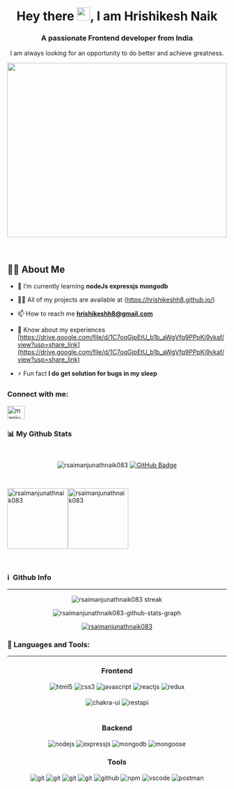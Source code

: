
<h1 align="center">Hey there <img src="https://raw.githubusercontent.com/MartinHeinz/MartinHeinz/master/wave.gif" width="30px">, I am Hrishikesh Naik </h1>
<h3 align="center">A passionate Frontend developer from India</h3>
<p align="center">I am always looking for an opportunity to do better and achieve greatness. </p>

<p align="center">
  <img width='100%' height='400vh' display="block" object-fit"cover" opacity=1 src='https://www.syncfusion.com/blogs/wp-content/uploads/2020/07/Top-6-Front-End-Web-Development-Tools-to-Increase-Your-Productivity-in-2020-1.jpg'/>
</p>
</br>

## 🙋‍♂️ About Me

- 🌱 I’m currently learning **nodeJs expressjs mongodb**

- 👨‍💻 All of my projects are available at (https://hrishikeshh8.github.io/)

- 📫 How to reach me **hrishikeshh8@gmail.com**

- 📄 Know about my experiences [https://drive.google.com/file/d/1C7oqGjpEtU_b1b_aWgVfq9PPpKi9vkaf/view?usp=share_link](https://drive.google.com/file/d/1C7oqGjpEtU_b1b_aWgVfq9PPpKi9vkaf/view?usp=share_link)

- ⚡ Fun fact **I do get solution for bugs in my sleep**

<h3 align="left">Connect with me:</h3>
<p align="left">
<a href="https://www.linkedin.com/in/rsaimanjunathnaik/" target="blank"><img align="center" src="https://raw.githubusercontent.com/rahuldkjain/github-profile-readme-generator/master/src/images/icons/Social/linked-in-alt.svg" alt="manjunathnaik" height="30" width="40" /></a>
</p>

<h3 align="left"> 📊 My Github Stats</h3>
<br/>
<p align="center"> 
  <img src="https://komarev.com/ghpvc/?username=rsaimanjunathnaik083&label=Profile%20views&color=0e75b6&style=flat" alt="rsaimanjunathnaik083" />
  <a href="https://github.com/rsaimanjunathnaik083?tab=followers">
    <img src="https://img.shields.io/github/followers/rsaimanjunathnaik083?label=Followers&style=social" alt="GitHub Badge">
  </a>
</p>
<br/>
  

<p>
<img align="center" src="https://github-readme-stats.vercel.app/api?username=rsaimanjunathnaik083&bg_color=0D1117&color=2196f3&count_private=true&show_icons=true&include_all_commits=true&hide=issues,contribs&border_radius=0&locale=en" alt="rsaimanjunathnaik083" height="139"/><img align="center" src="https://github-readme-stats.vercel.app/api/top-langs/?username=rsaimanjunathnaik083&bg_color=0D1117&color=2196f3&layout=compact&border_radius=0" alt="rsaimanjunathnaik083" height="139" />
</p>

<br/>

 <div align="left">
 <h3>ℹ️ &nbsp;Github Info</h3>
 <hr/>
 	
<p align="center">
    <a>
        <img title="🔥 Get streak stats for your profile at git.io/streak-stats" alt="rsaimanjunathnaik083 streak" src="https://github-readme-streak-stats.herokuapp.com/?user=rsaimanjunathnaik083&theme=black-ice&hide_border=true&stroke=0000&background=060A0CD0"/>
    </a>
</p>
  
 

 <p align="center"<a href="#"><img alt="rsaimanjunathnaik083-github-stats-graph" src="https://github-readme-activity-graph.cyclic.app/graph?username=rsaimanjunathnaik083&bg_color=0D1117&color=42a5f5&line=42a5f5&point=FFFFFF&hide_border=true&"/></a></p>

<p align="center"> <a href="https://github.com/rsaimanjunathnaik083"><img src="https://github-profile-trophy.vercel.app/?username=rsaimanjunathnaik083&margin-w=5&theme=radical" alt="rsaimanjunathnaik083" /></a> </p>

 </div>

 <h3> 🚀 Languages and Tools:</h3>
<hr />
<div align="center">
 
 <div align="center"><h3 align="center">Frontend</h3>
<img src="https://img.shields.io/badge/html5-%23E34F26.svg?style=for-the-badge&logo=html5&logoColor=white" align="center" alt="html5">
<img src = "https://img.shields.io/badge/css3-%231572B6.svg?style=for-the-badge&logo=css3&logoColor=white" align="center" alt="css3">
<img src ="https://img.shields.io/badge/javascript-%23323330.svg?style=for-the-badge&logo=javascript&logoColor=%23F7DF1E" align="center" alt="javascript">
<img src="https://img.shields.io/badge/React-20232A?style=for-the-badge&logo=react&logoColor=61DAFB"  align="center" alt="reactjs" />
<img src="https://img.shields.io/badge/Redux-593D88?style=for-the-badge&logo=redux&logoColor=white"  align="center" alt="redux" />
<br/>
<br/>
  <img src = "https://img.shields.io/badge/chakra ui-%234ED1C5.svg?style=for-the-badge&logo=chakraui&logoColor=white" align="center" alt="chakra-ui"/>
  <img src="https://img.shields.io/badge/rest api-%23000000.svg?style=for-the-badge&logo=flask&logoColor=white" align="center" alt="restapi"/>
  
</div>
 <br/>
  <div align="center"><h3 align="center">Backend</h3> 
<img src="https://img.shields.io/badge/Node.js-339933?style=for-the-badge&logo=nodedotjs&logoColor=white" align="center" alt="nodejs" />
<img src="https://img.shields.io/badge/Express.js-000000?style=for-the-badge&logo=express&logoColor=white" align="center" alt="expressjs"/>
<img src="https://img.shields.io/badge/MongoDB-4EA94B?style=for-the-badge&logo=mongodb&logoColor=white" align="center" alt="mongodb"/>
<img src="https://img.shields.io/badge/mongoose-%2300f.svg?style=for-the-badge&logo=fastify&logoColor=white" align="center" alt="mongoose"/>
 </div>
 
 <div align="center"><h3 align="center">Tools</h3> 
  <img src="https://img.shields.io/badge/heroku-%23430098.svg?style=for-the-badge&logo=heroku&logoColor=white" align="center" alt="git"/>
   <img src="https://img.shields.io/badge/netlify-%23000000.svg?style=for-the-badge&logo=netlify&logoColor=#00C7B7" align="center" alt="git"/>
   <img src="https://img.shields.io/badge/vercel-%23000000.svg?style=for-the-badge&logo=vercel&logoColor=whit" align="center" alt="git"/>
   <img src="https://img.shields.io/badge/Git-f44d27?style=for-the-badge&logo=git&logoColor=white"  align="center" alt="git"/>
   <img src="https://img.shields.io/badge/GitHub-100000?style=for-the-badge&logo=github&logoColor=white"  align="center" alt="github"/>
   <img src = "https://img.shields.io/badge/NPM-%23000000.svg?style=for-the-badge&logo=npm&logoColor=white" align="center" alt="npm">
   <img src="https://img.shields.io/badge/Visual%20Studio-5C2D91.svg?style=for-the-badge&logo=visual-studio&logoColor=white"  align="center" alt="vscode"/>
   <img src ="https://img.shields.io/badge/Postman-FF6C37?style=for-the-badge&logo=postman&logoColor=white" align="center" alt="postman">
     <br />
     <br />
 

</div>
  <br/>
